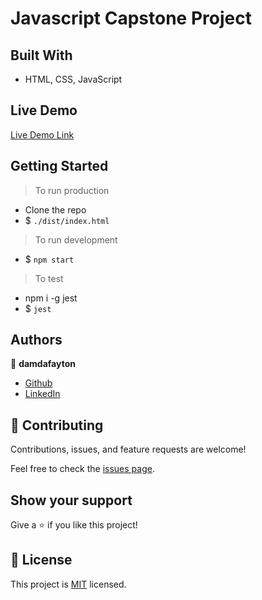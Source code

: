 # Javascript Capstone Project


## Built With

- HTML, CSS, JavaScript


## Live Demo

[Live Demo Link](https://damdafayton.github.io/capstone-javascript/dist/)


## Getting Started

> To run production
- Clone the repo
- $ `./dist/index.html`

> To run development
- $ `npm start`

> To test
- npm i -g jest
- $ `jest`

## Authors

👤 **damdafayton**

- [Github](https://github.com/damdafayton)
- [LinkedIn](https://linkedin.com/in/damdafayton)


## 🤝 Contributing

Contributions, issues, and feature requests are welcome!

Feel free to check the [issues page](../../issues/).


## Show your support

Give a ⭐️ if you like this project!


## 📝 License

This project is [MIT](./MIT.md) licensed.